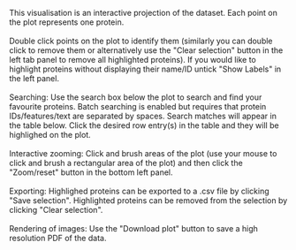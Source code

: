 This visualisation is an interactive projection of the dataset. Each point on the plot represents one protein. 
<br /> 
<br /> 
Double click points on the plot to identify them (similarly you can double click to remove them or alternatively use the "Clear selection" button in the left tab panel to remove all highlighted proteins). If you would like to highlight proteins without displaying their name/ID untick "Show Labels" in the left panel.
<br /> 
<br /> 
Searching: Use the search box below the plot to search and find your favourite proteins. Batch searching is enabled but requires that protein IDs/features/text are separated by spaces. Search matches will appear in the table below. Click the desired row entry(s) in the table and they will be highlighed on the plot.
<br /> 
<br /> 
Interactive zooming: Click and brush areas of the plot (use your mouse to click and brush a rectangular area of the plot) and then click the "Zoom/reset" button in the bottom left panel. 
<br /> 
<br /> 
Exporting: Highlighed proteins can be exported to a .csv file by clicking "Save selection". Highlighted proteins can be removed from the selection by clicking "Clear selection".
<br /> 
<br /> 
Rendering of images: Use the "Download plot" button to save a high resolution PDF of the data.
